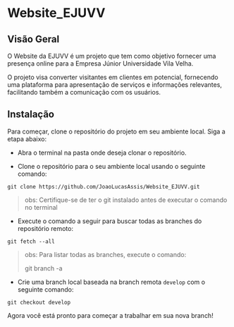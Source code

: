 # Website_EJUVV

## Visão Geral

O Website da EJUVV é um projeto que tem como objetivo fornecer uma presença online para a Empresa Júnior Universidade Vila Velha.

O projeto visa converter visitantes em clientes em potencial, fornecendo uma plataforma para apresentação de serviços e informações relevantes, facilitando também a comunicação com os usuários.

## Instalação

Para começar, clone o repositório do projeto em seu ambiente local. Siga a etapa abaixo:

* Abra o terminal na pasta onde deseja clonar o repositório.

* Clone o repositório para o seu ambiente local usando o seguinte comando:

```git
git clone https://github.com/JoaoLucasAssis/Website_EJUVV.git
```

> obs: Certifique-se de ter o git instalado antes de executar o comando no terminal

* Execute o comando a seguir para buscar todas as branches do repositório remoto:

```git
git fetch --all
```

> obs: Para listar todas as branches, execute o comando:
>
> git branch -a

* Crie uma branch local baseada na branch remota `develop` com o seguinte comando:

```git
git checkout develop
```

Agora você está pronto para começar a trabalhar em sua nova branch!